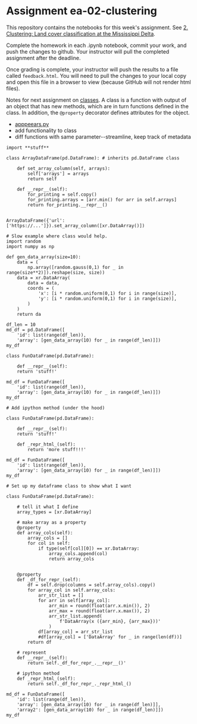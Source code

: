 # Assignment ea-02-clustering

This repository contains the notebooks for this week's assignment. 
See
[2. Clustering: Land cover classification at the Mississippi Delta](https://cu-esiil-edu.github.io/esiil-learning-portal/foundations/notebooks/12-clustering/clustering.html).

Complete
the homework in each .ipynb notebook, commit your work, and push the changes
to github. Your instructor will pull the completed assignment after the
deadline.

Once grading is complete, your instructor will push the results to a file
called `feedback.html`. You will need to pull the changes to your local copy
and open this file in a browser to view (because GitHub will not render html 
files).

Notes for next assignment on 
[classes](https://docs.python.org/3/tutorial/classes.html).
A class is a function with output of an object that has new methods, which are in turn functions
defined in the class.
In addition, the `@property` decorator defines attributes for the object.

- [apppeears.py](https://github.com/earthlab/earthpy/blob/apppears/earthpy/appeears.py)
- add functionality to class
- diff functions with same parameter--streamline, keep track of metadata

```
import **stuff**

class ArrayDataFrame(pd.DataFrame): # inherits pd.DataFrame class

    def set_array_column(self, arrays):
        self['arrays'] = arrays
        return self

    def __repr__(self):
        for_printing = self.copy()
        for_printing.arrays = [arr.min() for arr in self.arrays]
        return for_printing.__repr__()
        

ArrayDataFrame({'url': ['https://...']}).set_array_column([xr.DataArray()])

# Slow example where class would help.
import random
import numpy as np

def gen_data_array(size=10):
    data = (
        np.array([random.gauss(0,1) for _ in range(size**2)]).reshape(size, size))
    data = xr.DataArray(
        data = data,
        coords = (
            'x': [i * random.uniform(0,1) for i in range(size)],
            'y': [i * random.uniform(0,1) for i in range(size)],
        )
    )
    return da

df_len = 10
md_df = pd.DataFrame([
    'id': list(range(df_len)),
    'array': [gen_data_array(10) for _ in range(df_len)]])
my_df
```

```
class FunDataFrame(pd.DataFrame):

    def __repr__(self):
    return 'stuff!'

md_df = FunDataFrame([
    'id': list(range(df_len)),
    'array': [gen_data_array(10) for _ in range(df_len)]])
my_df

# Add ipython method (under the hood)

class FunDataFrame(pd.DataFrame):

    def __repr__(self):
    return 'stuff!'

    def _repr_html_(self):
        return 'more stuff!!!'

md_df = FunDataFrame([
    'id': list(range(df_len)),
    'array': [gen_data_array(10) for _ in range(df_len)]])
my_df

# Set up my dataframe class to show what I want

class FunDataFrame(pd.DataFrame):

    # tell it what I define
    array_types = [xr.DataArray]

    # make array as a property
    @property
    def array_cols(self):
        array_cols = []
        for col in self:
            if type(self[col][0]) == xr.DataArray:
                array_cols.append(col)
                return array_cols
            

    @property
    def _df_for_repr_(self):
        df = self.drop(columns = self.array_cols).copy()
        for array_col in self.array_cols:
            arr_str_list = []
            for arr in self[array_col]:
                arr_min = round(float(arr.x.min()), 2)
                arr_max = round(float(arr.x.max()), 2)
                arr_str_list.append(
                    f'DataArray(x ({arr_min}, {arr_max}))'
                )
            df[array_col] = arr_str_list
            #df[array_col] = ['DataArray' for _ in range(len(df))]
        return df
    
    # represent
    def __repr__(self):
        return self._df_for_repr_.__repr__()'

    # ipython method
    def _repr_html_(self):
        return self._df_for_repr_._repr_html_()

md_df = FunDataFrame([
    'id': list(range(df_len)),
    'array': [gen_data_array(10) for _ in range(df_len)]],
    'array2': [gen_data_array(10) for _ in range(df_len)]])
my_df
```

